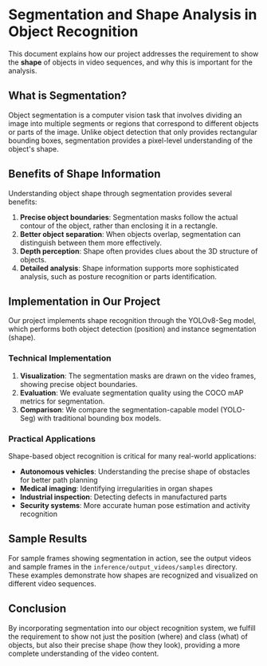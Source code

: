 # Segmentation and Shape Analysis in Object Recognition

This document explains how our project addresses the requirement to show the **shape** of objects in video sequences, and why this is important for the analysis.

## What is Segmentation?

Object segmentation is a computer vision task that involves dividing an image into multiple segments or regions that correspond to different objects or parts of the image. Unlike object detection that only provides rectangular bounding boxes, segmentation provides a pixel-level understanding of the object's shape.

## Benefits of Shape Information

Understanding object shape through segmentation provides several benefits:

1. **Precise object boundaries**: Segmentation masks follow the actual contour of the object, rather than enclosing it in a rectangle.
2. **Better object separation**: When objects overlap, segmentation can distinguish between them more effectively.
3. **Depth perception**: Shape often provides clues about the 3D structure of objects.
4. **Detailed analysis**: Shape information supports more sophisticated analysis, such as posture recognition or parts identification.

## Implementation in Our Project

Our project implements shape recognition through the YOLOv8-Seg model, which performs both object detection (position) and instance segmentation (shape).

### Technical Implementation

1. **Visualization**: The segmentation masks are drawn on the video frames, showing precise object boundaries.
2. **Evaluation**: We evaluate segmentation quality using the COCO mAP metrics for segmentation.
3. **Comparison**: We compare the segmentation-capable model (YOLO-Seg) with traditional bounding box models.

### Practical Applications

Shape-based object recognition is critical for many real-world applications:

- **Autonomous vehicles**: Understanding the precise shape of obstacles for better path planning
- **Medical imaging**: Identifying irregularities in organ shapes
- **Industrial inspection**: Detecting defects in manufactured parts
- **Security systems**: More accurate human pose estimation and activity recognition

## Sample Results

For sample frames showing segmentation in action, see the output videos and sample frames in the `inference/output_videos/samples` directory. These examples demonstrate how shapes are recognized and visualized on different video sequences.

## Conclusion

By incorporating segmentation into our object recognition system, we fulfill the requirement to show not just the position (where) and class (what) of objects, but also their precise shape (how they look), providing a more complete understanding of the video content.
